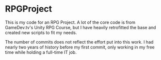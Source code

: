 # RPGProject
This is my code for an RPG Project. A lot of the core code is from GameDev.tv's Unity RPG Course, but I have heavily retrofitted the base and created new scripts to fit my needs. 

The number of commits does not reflect the effort put into this work. I had nearly two years of history before my first commit, only working in my free time while holding a full-time IT job. 
